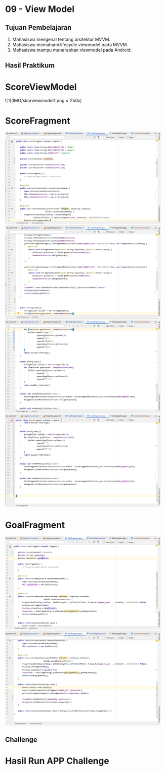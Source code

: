 # 09 - View Model

## Tujuan Pembelajaran

1. Mahasiswa mengenal tentang arsitektur MVVM.
2. Mahasiswa memahami lifecycle viewmodel pada MVVM.
3. Mahasiswa mampu menerapkan viewmodel pada Android.

## Hasil Praktikum

# ScoreViewModel

![1](IMG/skorviewmodel1.png = 250x)

# ScoreFragment

![1](IMG/scorefragment1.png)
![2](IMG/scorefragment2.png)
![3](IMG/scorefragment3.png)
![4](IMG/scorefragment4.png)

# GoalFragment

![5](IMG/GoalFragment1.png)
![6](IMG/GoalFragment2.png)


## Challenge



# Hasil Run APP Challenge
